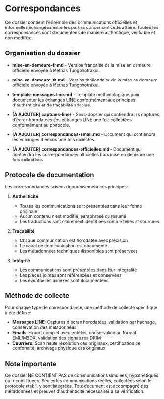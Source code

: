 # Correspondances

Ce dossier contient l'ensemble des communications officielles et informelles échangées entre les parties concernant cette affaire. Toutes les correspondances sont documentées de manière authentique, vérifiable et non modifiée.

## Organisation du dossier

- **mise-en-demeure-fr.md** - Version française de la mise en demeure officielle envoyée à Methas Tungphotrakul.

- **mise-en-demeure-th.md** - Version thaïlandaise de la mise en demeure officielle envoyée à Methas Tungphotrakul.

- **template-messages-line.md** - Template méthodologique pour documenter les échanges LINE conformément aux principes d'authenticité et de traçabilité absolue.

- **[À AJOUTER] captures-line/** - Sous-dossier qui contiendra les captures d'écran horodatées des échanges LINE une fois collectées conformément au protocole.

- **[À AJOUTER] correspondances-email.md** - Document qui contiendra les échanges d'emails une fois collectés.

- **[À AJOUTER] correspondances-officielles.md** - Document qui contiendra les correspondances officielles hors mise en demeure une fois collectées.

## Protocole de documentation

Les correspondances suivent rigoureusement ces principes:

1. **Authenticité**
   - Toutes les communications sont présentées dans leur forme originale
   - Aucun contenu n'est modifié, paraphrasé ou résumé
   - Les traductions sont clairement identifiées comme telles et sourcées

2. **Traçabilité**
   - Chaque communication est horodatée avec précision
   - Le canal de communication est documenté
   - Les métadonnées techniques disponibles sont préservées

3. **Intégrité**
   - Les communications sont présentées dans leur intégralité
   - Les pièces jointes sont référencées et conservées
   - Les éventuelles annexes sont documentées

## Méthode de collecte

Pour chaque type de correspondance, une méthode de collecte spécifique a été définie:

- **Messages LINE**: Captures d'écran horodatées, validation par hachage, conservation des métadonnées
- **Emails**: Export complet avec entêtes, conservation au format EML/MBOX, validation des signatures DKIM
- **Courriers**: Scan haute résolution des originaux, certification de conformité, archivage physique des originaux

## Note importante

Ce dossier NE CONTIENT PAS de communications simulées, hypothétiques ou reconstituées. Seules les communications réelles, collectées selon le protocole établi, y sont intégrées. Tout document est accompagné des métadonnées et preuves d'authenticité nécessaires à sa vérification.
